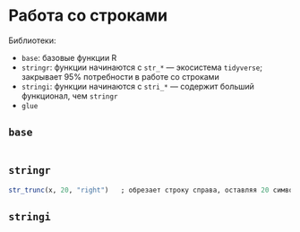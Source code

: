 # Работа со строками
Библиотеки:
* `base`: базовые функции R
* `stringr`: функции начинаются с `str_*` — экосистема `tidyverse`; закрывает 95% потребности в работе со строками
* `stringi`: функции начинаются с `stri_*` — содержит больший функционал, чем `stringr`
* `glue`

## `base`
```r

```

## `stringr`
```r
str_trunc(x, 20, "right")   ; обрезает строку справа, оставляя 20 символов включая ... в конце
```

## `stringi`
```r

```
